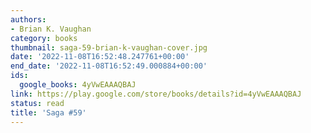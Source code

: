 ```yaml
---
authors:
- Brian K. Vaughan
category: books
thumbnail: saga-59-brian-k-vaughan-cover.jpg
date: '2022-11-08T16:52:48.247761+00:00'
end_date: '2022-11-08T16:52:49.000884+00:00'
ids:
  google_books: 4yVwEAAAQBAJ
link: https://play.google.com/store/books/details?id=4yVwEAAAQBAJ
status: read
title: 'Saga #59'
---
```

